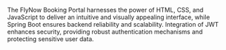The FlyNow Booking Portal harnesses the power of HTML, CSS, and JavaScript to deliver an intuitive and visually appealing interface, while Spring Boot ensures backend reliability and scalability. Integration of JWT enhances security, providing robust authentication mechanisms and protecting sensitive user data.

